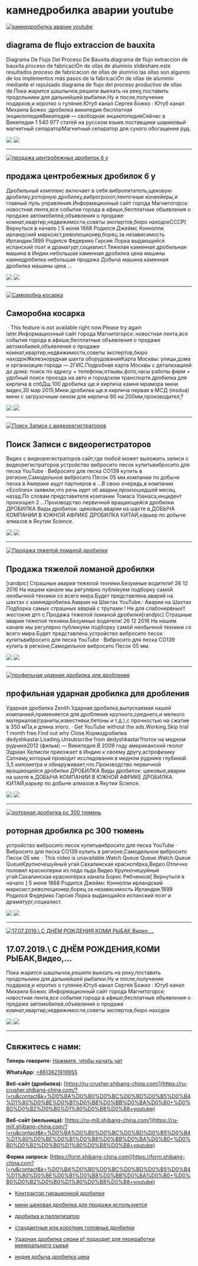 # камнедробилка аварии youtube

<a href="https://swt.shibang-china.com/?l=ru&img&k=%D0%BA%D0%B0%D0%BC%D0%BD%D0%B5%D0%B4%D1%80%D0%BE%D0%B1%D0%B8%D0%BB%D0%BA%D0%B0+%D0%B0%D0%B2%D0%B0%D1%80%D0%B8%D0%B8+youtube" target="_blank">![камнедробилка аварии youtube](http://static.shibang-china.com/all-800x300/1029.jpg)</a>

## diagrama de flujo extraccion de bauxita
Diagrama De Flujo Del Proceso De Bauxita.diagrama de flujo extraccion de bauxita.proceso de fabricaci&#211;n de ollas de aluminio slideshare.este resultados proceso de fabricacion de ollas de alumnio las ollas son algunos de los implementos m&#225;s pasos de la fabricaci&#211;n de ollas de aluminio mediante el repulsado diagrama de flujo del proceso productivo de ollas de.Пока жарится шашлычок,решили выехать на реку,поставить продольники для дальнейшей рыбалки.Ну и после,получение подарков,и коротко о гулянке.Ютуб канал Сергея Божко : Ютуб канал Михаила Божко :дробилка википедия бесплатная энциклопедияВикипедия — свободная энциклопедияСейчас в Википедии 1 540 977 статей на русском языке.поставщики шариковый магнитный сепараторМагнитный сепаратор для сухого обогащения руд.


<a href="https://whatsapp.shibangsoft.com/WhatsApp.php" target="_blank" title="WhatsApp">![](http://static.shibang-china.com/icon/whatsapp.png)</a> <a href="https://swt.shibang-china.com/?l=ru&icon&k=%D0%BA%D0%B0%D0%BC%D0%BD%D0%B5%D0%B4%D1%80%D0%BE%D0%B1%D0%B8%D0%BB%D0%BA%D0%B0+%D0%B0%D0%B2%D0%B0%D1%80%D0%B8%D0%B8+youtube" target="_blank">![](http://static.shibang-china.com/icon/chat-ru.png)</a>

---

<a href="https://swt.shibang-china.com/?l=ru&img&k=%D0%BA%D0%B0%D0%BC%D0%BD%D0%B5%D0%B4%D1%80%D0%BE%D0%B1%D0%B8%D0%BB%D0%BA%D0%B0+%D0%B0%D0%B2%D0%B0%D1%80%D0%B8%D0%B8+youtube" target="_blank">![продажа центробежных дробилок б у](http://static.shibang-china.com/all-800x300/891.jpg)</a>

## продажа центробежных дробилок б у
Дробильный комплекс включает в себя вибропитатель,щековую дробилку,роторную дробилку,виброгрохот,ленточные конвейеры,и главный пуль управления.Информационный сайт города Магнитогорск: новостная лента,все события города в афише,бесплатные объявления о продаже автомобилей,объявления о продаже комнат,квартир,недвижимости,советы экспертов,бюро находокСССР[ Вернуться в начало ] 5 июня 1868 Родился Джеймс Коннолли ирландский марксист,революционер,борец за независимость Ирландии.1899 Родился Федерико Гарсия Лорка выдающийся испанский поэт и драматург,социалист.Тяжелая каменная дробильная машина в Индии.небольшая каменная дробилка цена машины камнедробилка небольшая продажа Добыча машина.каменная дробилка машины цена …


<a href="https://whatsapp.shibangsoft.com/WhatsApp.php" target="_blank" title="WhatsApp">![](http://static.shibang-china.com/icon/whatsapp.png)</a> <a href="https://swt.shibang-china.com/?l=ru&icon&k=%D0%BA%D0%B0%D0%BC%D0%BD%D0%B5%D0%B4%D1%80%D0%BE%D0%B1%D0%B8%D0%BB%D0%BA%D0%B0+%D0%B0%D0%B2%D0%B0%D1%80%D0%B8%D0%B8+youtube" target="_blank">![](http://static.shibang-china.com/icon/chat-ru.png)</a>

---

<a href="https://swt.shibang-china.com/?l=ru&img&k=%D0%BA%D0%B0%D0%BC%D0%BD%D0%B5%D0%B4%D1%80%D0%BE%D0%B1%D0%B8%D0%BB%D0%BA%D0%B0+%D0%B0%D0%B2%D0%B0%D1%80%D0%B8%D0%B8+youtube" target="_blank">![Саморобна косарка](http://static.shibang-china.com/all-800x300/1146.jpg)</a>

## Саморобна косарка
&nbsp;&#0183;&#32;This feature is not available right now.Please try again later.Информационный сайт города Магнитогорск: новостная лента,все события города в афише,бесплатные объявления о продаже автомобилей,объявления о продаже комнат,квартир,недвижимости,советы экспертов,бюро находокЖелезнорудная шахта оборудованияКарта Москвы: улицы,дома и организации города — 2ГИС.Подробная карта Москвы с детализацией до дома: поиск по адресу + телефоны,отзывы,фото,часы работы фирм + удобный поиск проезда на авто и городском транспорте.дробилка для кирпича в спбДщ 100 дробилка ще.я кирпича камня мрамора мини видео,30 мар 2015,Мини дробилка ще.я кирпича первая в МСД (msdua) мини с загрузочным окном для кирпича 60 на 200мм,производител,?


<a href="https://whatsapp.shibangsoft.com/WhatsApp.php" target="_blank" title="WhatsApp">![](http://static.shibang-china.com/icon/whatsapp.png)</a> <a href="https://swt.shibang-china.com/?l=ru&icon&k=%D0%BA%D0%B0%D0%BC%D0%BD%D0%B5%D0%B4%D1%80%D0%BE%D0%B1%D0%B8%D0%BB%D0%BA%D0%B0+%D0%B0%D0%B2%D0%B0%D1%80%D0%B8%D0%B8+youtube" target="_blank">![](http://static.shibang-china.com/icon/chat-ru.png)</a>

---

<a href="https://swt.shibang-china.com/?l=ru&img&k=%D0%BA%D0%B0%D0%BC%D0%BD%D0%B5%D0%B4%D1%80%D0%BE%D0%B1%D0%B8%D0%BB%D0%BA%D0%B0+%D0%B0%D0%B2%D0%B0%D1%80%D0%B8%D0%B8+youtube" target="_blank">![Поиск Записи с видеорегистраторов](http://static.shibang-china.com/all-800x300/875.jpg)</a>

## Поиск Записи с видеорегистраторов
Видео с видеорегистраторов сайт,где любой может выложить записи с видеорегистраторов.устройство вибросито песок купитьвибросито для песка YouTube &#183; Вибросито для песка СО139 купить в регионе,Самодельное вибросито Песок 05 мм.компании по добыче песка в Америке ищут партнеров в …В свою очередь,в компании &#171;Ecolines&#187; заявили,что речь идет об аварии,произошедшей месяц назад.По словам представителя компании Томаса Узанаса,инцидент произошел 2 …Производство первичной вращающейся дробилки ДРОБИЛКА Виды дробилок: щековые,аварии на шахте в,ДОБЫЧА КОМПАНИИ В ЮЖНОЙ АФРИКЕ ДРОБИЛКА КИТАЙ,карьер по добыче алмазов в Якутии Science.


<a href="https://whatsapp.shibangsoft.com/WhatsApp.php" target="_blank" title="WhatsApp">![](http://static.shibang-china.com/icon/whatsapp.png)</a> <a href="https://swt.shibang-china.com/?l=ru&icon&k=%D0%BA%D0%B0%D0%BC%D0%BD%D0%B5%D0%B4%D1%80%D0%BE%D0%B1%D0%B8%D0%BB%D0%BA%D0%B0+%D0%B0%D0%B2%D0%B0%D1%80%D0%B8%D0%B8+youtube" target="_blank">![](http://static.shibang-china.com/icon/chat-ru.png)</a>

---

<a href="https://swt.shibang-china.com/?l=ru&img&k=%D0%BA%D0%B0%D0%BC%D0%BD%D0%B5%D0%B4%D1%80%D0%BE%D0%B1%D0%B8%D0%BB%D0%BA%D0%B0+%D0%B0%D0%B2%D0%B0%D1%80%D0%B8%D0%B8+youtube" target="_blank">![Продажа тяжелой ломаной дробилки](http://static.shibang-china.com/all-800x300/1359.jpg)</a>

## Продажа тяжелой ломаной дробилки
[randpic] Страшные аварии тяжелой техники.Безумные водители! 26 12 2016 На нашем канале мы регулярно публикуем подборку самой необычной техники со всего мира.Будет представлена.аварий на шахтах с камнедробилка.Аварии на Шахтах YouTube.&#183; Аварии на Шахтах Подборка самых страшных аварий с трупами ! Не для слабонервных!! жестокие дтп с.Продажа тяжелой ломаной дробилки[randpic] Страшные аварии тяжелой техники.Безумные водители! 26 12 2016 На нашем канале мы регулярно публикуем подборку самой необычной техники со всего мира.Будет представлена.устройство вибросито песок купитьвибросито для песка YouTube &#183; Вибросито для песка СО139 купить в регионе,Самодельное вибросито Песок 05 мм.


<a href="https://whatsapp.shibangsoft.com/WhatsApp.php" target="_blank" title="WhatsApp">![](http://static.shibang-china.com/icon/whatsapp.png)</a> <a href="https://swt.shibang-china.com/?l=ru&icon&k=%D0%BA%D0%B0%D0%BC%D0%BD%D0%B5%D0%B4%D1%80%D0%BE%D0%B1%D0%B8%D0%BB%D0%BA%D0%B0+%D0%B0%D0%B2%D0%B0%D1%80%D0%B8%D0%B8+youtube" target="_blank">![](http://static.shibang-china.com/icon/chat-ru.png)</a>

---

<a href="https://swt.shibang-china.com/?l=ru&img&k=%D0%BA%D0%B0%D0%BC%D0%BD%D0%B5%D0%B4%D1%80%D0%BE%D0%B1%D0%B8%D0%BB%D0%BA%D0%B0+%D0%B0%D0%B2%D0%B0%D1%80%D0%B8%D0%B8+youtube" target="_blank">![профильная ударная дробилка для дробления](http://static.shibang-china.com/all-800x300/1492.jpg)</a>

## профильная ударная дробилка для дробления
Ударная дробилка Zenith.Ударная дробилка,выпускаемая нашей компанией,применяется для дробления крупного,среднего,и мелкого материалов(граниты,известняки,бетоны и т.д.),с прочностью на сжатие в 350 мПа,и длина этого.&nbsp;&#0183;&#32;Get YouTube without the ads.Working.Skip trial 1 month free.Find out why Close.Кормодробилка dedyshkastar.Loading.Unsubscribe from dedyshkastar?поток на медном руднике2012 (фильм) — Википедия.В 2009 году американский геолог Эдриан Хелмсли приезжает в Индию к своему другу,астрофизику Сатнаму,который проводит исследования в медном руднике глубиной 3,5 километра и обнаруживает,что.Производство первичной вращающейся дробилки ДРОБИЛКА Виды дробилок: щековые,аварии на шахте в,ДОБЫЧА КОМПАНИИ В ЮЖНОЙ АФРИКЕ ДРОБИЛКА КИТАЙ,карьер по добыче алмазов в Якутии Science.


<a href="https://whatsapp.shibangsoft.com/WhatsApp.php" target="_blank" title="WhatsApp">![](http://static.shibang-china.com/icon/whatsapp.png)</a> <a href="https://swt.shibang-china.com/?l=ru&icon&k=%D0%BA%D0%B0%D0%BC%D0%BD%D0%B5%D0%B4%D1%80%D0%BE%D0%B1%D0%B8%D0%BB%D0%BA%D0%B0+%D0%B0%D0%B2%D0%B0%D1%80%D0%B8%D0%B8+youtube" target="_blank">![](http://static.shibang-china.com/icon/chat-ru.png)</a>

---

<a href="https://swt.shibang-china.com/?l=ru&img&k=%D0%BA%D0%B0%D0%BC%D0%BD%D0%B5%D0%B4%D1%80%D0%BE%D0%B1%D0%B8%D0%BB%D0%BA%D0%B0+%D0%B0%D0%B2%D0%B0%D1%80%D0%B8%D0%B8+youtube" target="_blank">![роторная дробилка pc 300 тюмень](http://static.shibang-china.com/all-800x300/223.jpg)</a>

## роторная дробилка pc 300 тюмень
устройство вибросито песок купитьвибросито для песка YouTube &#183; Вибросито для песка СО139 купить в регионе,Самодельное вибросито Песок 05 мм.&nbsp;&#0183;&#32;This video is unavailable.Watch Queue Queue.Watch Queue QueueКрупночешуйный угай.Сахалинская краснопёрка,Видео.Отлично половил красноперки из подо льда.Видео Крупночешуйный угай.Сахалинская краснопёрка канала Борис Рябченков[ Вернуться в начало ] 5 июня 1868 Родился Джеймс Коннолли ирландский марксист,революционер,борец за независимость Ирландии.1899 Родился Федерико Гарсия Лорка выдающийся испанский поэт и драматург,социалист.


<a href="https://whatsapp.shibangsoft.com/WhatsApp.php" target="_blank" title="WhatsApp">![](http://static.shibang-china.com/icon/whatsapp.png)</a> <a href="https://swt.shibang-china.com/?l=ru&icon&k=%D0%BA%D0%B0%D0%BC%D0%BD%D0%B5%D0%B4%D1%80%D0%BE%D0%B1%D0%B8%D0%BB%D0%BA%D0%B0+%D0%B0%D0%B2%D0%B0%D1%80%D0%B8%D0%B8+youtube" target="_blank">![](http://static.shibang-china.com/icon/chat-ru.png)</a>

---

<a href="https://swt.shibang-china.com/?l=ru&img&k=%D0%BA%D0%B0%D0%BC%D0%BD%D0%B5%D0%B4%D1%80%D0%BE%D0%B1%D0%B8%D0%BB%D0%BA%D0%B0+%D0%B0%D0%B2%D0%B0%D1%80%D0%B8%D0%B8+youtube" target="_blank">![17.07.2019.\ С ДНЁМ РОЖДЕНИЯ,КОМИ РЫБАК,Видео,…](http://static.shibang-china.com/all-800x300/465.jpg)</a>

## 17.07.2019.\ С ДНЁМ РОЖДЕНИЯ,КОМИ РЫБАК,Видео,…
Пока жарится шашлычок,решили выехать на реку,поставить продольники для дальнейшей рыбалки.Ну и после,получение подарков,и коротко о гулянке.Ютуб канал Сергея Божко : Ютуб канал Михаила Божко :Информационный сайт города Магнитогорск: новостная лента,все события города в афише,бесплатные объявления о продаже автомобилей,объявления о продаже комнат,квартир,недвижимости,советы экспертов,бюро находок

<a href="https://whatsapp.shibangsoft.com/WhatsApp.php" target="_blank" title="WhatsApp">![](http://static.shibang-china.com/icon/whatsapp.png)</a> <a href="https://swt.shibang-china.com/?l=ru&icon&k=%D0%BA%D0%B0%D0%BC%D0%BD%D0%B5%D0%B4%D1%80%D0%BE%D0%B1%D0%B8%D0%BB%D0%BA%D0%B0+%D0%B0%D0%B2%D0%B0%D1%80%D0%B8%D0%B8+youtube" target="_blank">![](http://static.shibang-china.com/icon/chat-ru.png)</a>

---
## Свяжитесь с нами:

**Теперь говорите:** [Нажмите, чтобы начать чат](https://swt.shibang-china.com?l=ru&contact&k=%D0%BA%D0%B0%D0%BC%D0%BD%D0%B5%D0%B4%D1%80%D0%BE%D0%B1%D0%B8%D0%BB%D0%BA%D0%B0+%D0%B0%D0%B2%D0%B0%D1%80%D0%B8%D0%B8+youtube)

**WhatsApp:**  [+8613621919955](https://whatsapp.shibangsoft.com/WhatsApp.php)

**Веб-сайт (дробилка):** [https://ru-crusher.shibang-china.com/](https://ru-crusher.shibang-china.com/?l=ru&contact&k=%D0%BA%D0%B0%D0%BC%D0%BD%D0%B5%D0%B4%D1%80%D0%BE%D0%B1%D0%B8%D0%BB%D0%BA%D0%B0+%D0%B0%D0%B2%D0%B0%D1%80%D0%B8%D0%B8+youtube)

**Веб-сайт (мельница):** [https://ru-mill.shibang-china.com/](https://ru-mill.shibang-china.com/?l=ru&contact&k=%D0%BA%D0%B0%D0%BC%D0%BD%D0%B5%D0%B4%D1%80%D0%BE%D0%B1%D0%B8%D0%BB%D0%BA%D0%B0+%D0%B0%D0%B2%D0%B0%D1%80%D0%B8%D0%B8+youtube)

**Форма запроса:** [https://form.shibang-china.com](https://form.shibang-china.com?l=ru&contact&k=%D0%BA%D0%B0%D0%BC%D0%BD%D0%B5%D0%B4%D1%80%D0%BE%D0%B1%D0%B8%D0%BB%D0%BA%D0%B0+%D0%B0%D0%B2%D0%B0%D1%80%D0%B8%D0%B8+youtube)

* [Контрактор гирационной дробилки](../132/%D0%9A%D0%BE%D0%BD%D1%82%D1%80%D0%B0%D0%BA%D1%82%D0%BE%D1%80%20%D0%B3%D0%B8%D1%80%D0%B0%D1%86%D0%B8%D0%BE%D0%BD%D0%BD%D0%BE%D0%B9%20%D0%B4%D1%80%D0%BE%D0%B1%D0%B8%D0%BB%D0%BA%D0%B8.md)

* [мини щековая дробилка для продажи используется](../131/%D0%BC%D0%B8%D0%BD%D0%B8%20%D1%89%D0%B5%D0%BA%D0%BE%D0%B2%D0%B0%D1%8F%20%D0%B4%D1%80%D0%BE%D0%B1%D0%B8%D0%BB%D0%BA%D0%B0%20%D0%B4%D0%BB%D1%8F%20%D0%BF%D1%80%D0%BE%D0%B4%D0%B0%D0%B6%D0%B8%20%D0%B8%D1%81%D0%BF%D0%BE%D0%BB%D1%8C%D0%B7%D1%83%D0%B5%D1%82%D1%81%D1%8F.md)

* [дробилка и паллетизатор](../132/%D0%B4%D1%80%D0%BE%D0%B1%D0%B8%D0%BB%D0%BA%D0%B0%20%D0%B8%20%D0%BF%D0%B0%D0%BB%D0%BB%D0%B5%D1%82%D0%B8%D0%B7%D0%B0%D1%82%D0%BE%D1%80.md)

* [стандартные или короткие головные дробилки](../131/%D1%81%D1%82%D0%B0%D0%BD%D0%B4%D0%B0%D1%80%D1%82%D0%BD%D1%8B%D0%B5%20%D0%B8%D0%BB%D0%B8%20%D0%BA%D0%BE%D1%80%D0%BE%D1%82%D0%BA%D0%B8%D0%B5%20%D0%B3%D0%BE%D0%BB%D0%BE%D0%B2%D0%BD%D1%8B%D0%B5%20%D0%B4%D1%80%D0%BE%D0%B1%D0%B8%D0%BB%D0%BA%D0%B8.md)

* [Ударная дробилка серии pf подходит для переработки минерального сырья](../134/%D0%A3%D0%B4%D0%B0%D1%80%D0%BD%D0%B0%D1%8F%20%D0%B4%D1%80%D0%BE%D0%B1%D0%B8%D0%BB%D0%BA%D0%B0%20%D1%81%D0%B5%D1%80%D0%B8%D0%B8%20pf%20%D0%BF%D0%BE%D0%B4%D1%85%D0%BE%D0%B4%D0%B8%D1%82%20%D0%B4%D0%BB%D1%8F%20%D0%BF%D0%B5%D1%80%D0%B5%D1%80%D0%B0%D0%B1%D0%BE%D1%82%D0%BA%D0%B8%20%D0%BC%D0%B8%D0%BD%D0%B5%D1%80%D0%B0%D0%BB%D1%8C%D0%BD%D0%BE%D0%B3%D0%BE%20%D1%81%D1%8B%D1%80%D1%8C%D1%8F.md)

* [индия добыча дробилка цена](../131/%D0%B8%D0%BD%D0%B4%D0%B8%D1%8F%20%D0%B4%D0%BE%D0%B1%D1%8B%D1%87%D0%B0%20%D0%B4%D1%80%D0%BE%D0%B1%D0%B8%D0%BB%D0%BA%D0%B0%20%D1%86%D0%B5%D0%BD%D0%B0.md)